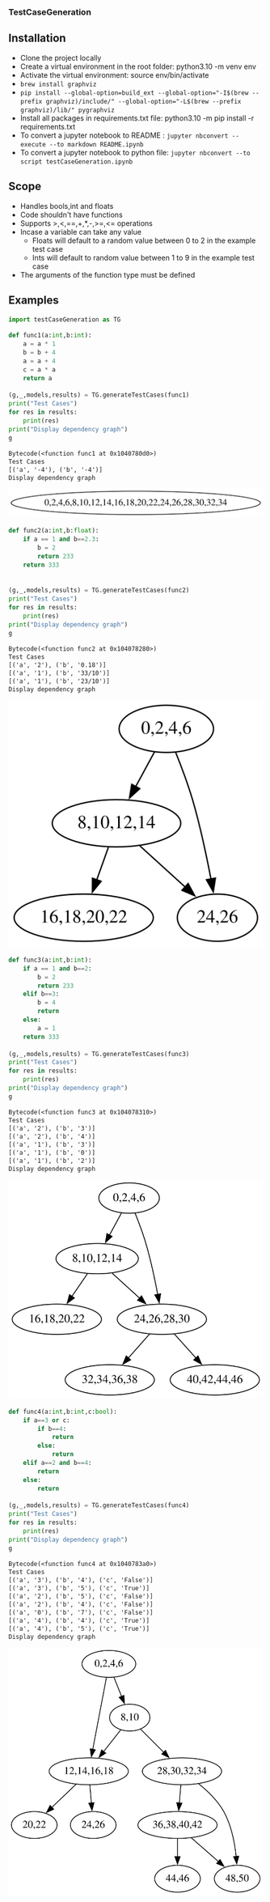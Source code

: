 ### TestCaseGeneration

## Installation

- Clone the project locally
- Create a virtual environment in the root folder: python3.10 -m venv env
- Activate the virtual environment: source env/bin/activate
- ```brew install graphviz```
- ```pip install --global-option=build_ext --global-option="-I$(brew --prefix graphviz)/include/" --global-option="-L$(brew --prefix graphviz)/lib/" pygraphviz```
- Install all packages in requirements.txt file: python3.10 -m pip install -r requirements.txt
- To convert a jupyter notebook to README : ```jupyter nbconvert --execute --to markdown README.ipynb```
- To convert a jupyter notebook to python file: ```jupyter nbconvert --to script testCaseGeneration.ipynb```

## Scope

- Handles bools,int and floats
- Code shouldn't have functions
- Supports >,<,==,+,*,-,>=,<= operations
- Incase a variable can take any value
    - Floats will default to a random value between 0 to 2 in the example test case
    - Ints will default to random value between 1 to 9 in the example test case
- The arguments of the function type must be defined

## Examples


```python
import testCaseGeneration as TG
```


```python
def func1(a:int,b:int):
    a = a * 1
    b = b + 4
    a = a + 4
    c = a * a
    return a

(g,_,models,results) = TG.generateTestCases(func1)
print("Test Cases")
for res in results:
    print(res)
print("Display dependency graph")
g
```

    Bytecode(<function func1 at 0x1040780d0>)
    Test Cases
    [('a', '-4'), ('b', '-4')]
    Display dependency graph





    
![svg](README_files/README_2_1.svg)
    




```python
def func2(a:int,b:float):
    if a == 1 and b==2.3:
        b = 2
        return 233
    return 333


(g,_,models,results) = TG.generateTestCases(func2)
print("Test Cases")
for res in results:
    print(res)
print("Display dependency graph")
g
```

    Bytecode(<function func2 at 0x104078280>)
    Test Cases
    [('a', '2'), ('b', '0.18')]
    [('a', '1'), ('b', '33/10')]
    [('a', '1'), ('b', '23/10')]
    Display dependency graph





    
![svg](README_files/README_3_1.svg)
    




```python
def func3(a:int,b:int):
    if a == 1 and b==2:
        b = 2
        return 233
    elif b==3:
        b = 4
        return
    else:
        a = 1
    return 333

(g,_,models,results) = TG.generateTestCases(func3)
print("Test Cases")
for res in results:
    print(res)
print("Display dependency graph")
g
```

    Bytecode(<function func3 at 0x104078310>)
    Test Cases
    [('a', '2'), ('b', '3')]
    [('a', '2'), ('b', '4')]
    [('a', '1'), ('b', '3')]
    [('a', '1'), ('b', '0')]
    [('a', '1'), ('b', '2')]
    Display dependency graph





    
![svg](README_files/README_4_1.svg)
    




```python
def func4(a:int,b:int,c:bool):
    if a==3 or c:
        if b==4:
            return
        else:
            return
    elif a==2 and b==4:
        return
    else:
        return

(g,_,models,results) = TG.generateTestCases(func4)
print("Test Cases")
for res in results:
    print(res)
print("Display dependency graph")
g
```

    Bytecode(<function func4 at 0x1040783a0>)
    Test Cases
    [('a', '3'), ('b', '4'), ('c', 'False')]
    [('a', '3'), ('b', '5'), ('c', 'True')]
    [('a', '2'), ('b', '5'), ('c', 'False')]
    [('a', '2'), ('b', '4'), ('c', 'False')]
    [('a', '0'), ('b', '7'), ('c', 'False')]
    [('a', '4'), ('b', '4'), ('c', 'True')]
    [('a', '4'), ('b', '5'), ('c', 'True')]
    Display dependency graph





    
![svg](README_files/README_5_1.svg)
    




```python

```
